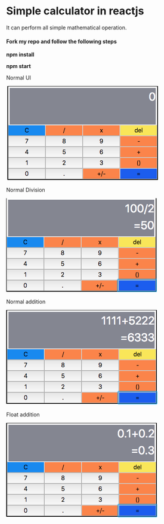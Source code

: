 <h1>Simple calculator in reactjs</h1>
<p>It can perform all simple mathematical operation.</p>
<h4>Fork my repo and follow the following steps</h4>
<p><b>npm install</b></p>
<p><b>npm start</b></p>
<p>Normal UI</p>
<img src="ss/ui.png">
<p>Normal Division</p>
<img src="ss/SS2.png">
<p>Normal addition</p>
<img src="ss/SS3.png">
<p>Float addition</p>
<img src="ss/SS4.png">
